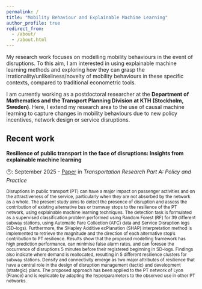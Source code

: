 ```yaml
---
permalink: /
title: "Mobility Behaviour and Explainable Machine Learning"
author_profile: true
redirect_from: 
  - /about/
  - /about.html
---
```

My research work focuses on modelling mobility behaviours in the event of disruptions. To this aim, I am interested in using explainable machine learning methods and exploring how they can grasp the irrationality/unlikeliness/novelty of mobility behaviours in these specific contexts, compared to traditional econometric tools.   

I am currently working as a postdoctoral researcher at the **Department of Mathematics and the Transport Planning Division at KTH (Stockholm, Sweden)**. Here, I extend my research area to the use of causal machine learning to capture changes in mobility behaviours due to new policy incentives, network design or service disruptions.

Recent work
------

**Resilience of public transport in the face of disruptions: Insights from explainable machine learning**  

🕐: September 2025 - [Paper](https://doi.org/10.1016/j.tra.2025.104550) in *Transportation Research Part A: Policy and Practice*



<small> Disruptions in public transport (PT) can have a major impact on passenger activities and on the attractiveness of the service, particularly when they are not absorbed by the network as a whole. The present study aims to detect the presence of disruption and assess the contribution of existing alternative bus or tramway stops to the resilience of the PT network, using explainable machine learning techniques. The detection task is formulated as a supervised classification problem performed using Random Forest (RF) for 39 different subway stations, using Automatic Fare Collection (AFC) data and Service Disruption logs (SD-logs). Furthermore, the SHapley Additive exPlanation (SHAP) interpretation method is implemented to retrieve the magnitude and the direction of each alternative stop’s contribution to PT resilience. Results show that the proposed modelling framework has high prediction performance, can minimise false alarm rates, and can foresee the occurrence of disruptions 5 minutes before their registered beginning in SD-logs. Findings also indicate where demand is reallocated, resulting in 5 different resilience clusters for subway stations. Density and connectivity emerge as two major attributes of resilience that have a central role in the design of disruption management (tactic) and development (strategic) plans. The proposed approach has been applied to the PT network of Lyon (France) and is replicable by adapting the hyperparameters to the observed use in other PT networks. </small>
